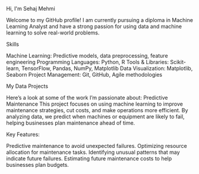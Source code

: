Hi, I'm Sehaj Mehmi 

Welcome to my GitHub profile! I am currently pursuing a diploma in Machine Learning Analyst and have a strong passion for using data and machine learning to solve real-world problems.

Skills

Machine Learning: Predictive models, data preprocessing, feature engineering
Programming Languages: Python, R
Tools & Libraries: Scikit-learn, TensorFlow, Pandas, NumPy, Matplotlib
Data Visualization: Matplotlib, Seaborn
Project Management: Git, GitHub, Agile methodologies

My Data Projects

Here’s a look at some of the work I’m passionate about:
Predictive Maintenance
This project focuses on using machine learning to improve maintenance strategies, cut costs, and make operations more efficient. By analyzing data, we predict when machines or equipment are likely to fail, helping businesses plan maintenance ahead of time.

Key Features:

Predictive maintenance to avoid unexpected failures.
Optimizing resource allocation for maintenance tasks.
Identifying unusual patterns that may indicate future failures.
Estimating future maintenance costs to help businesses plan budgets.
